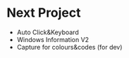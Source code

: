 # Next Project
- Auto Click&Keyboard
- Windows Information V2
- Capture for colours&codes (for dev)
